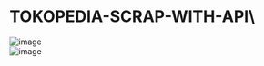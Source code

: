# TOKOPEDIA-SCRAP-WITH-API\
![image](https://user-images.githubusercontent.com/95538168/204151486-ec73e036-332c-49a6-baf7-8e10748136fa.png)
\
![image](https://user-images.githubusercontent.com/95538168/204097341-4ff2ba2f-a769-4387-8929-90620f609506.png)
